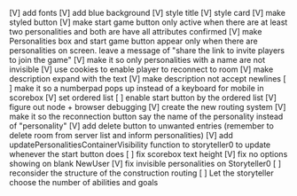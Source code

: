 [V] add fonts
[V] add blue background
[V] style title
[V] style card
[V] make styled button
[V] make start game button only active when there are at least
    two personalities and both are have all attributes confirmed
[V] make Personalities box and start game button appear only
    when there are personalities on screen. leave a message of
    "share the link to invite players to join the game"
[V] make it so only personalities with a name are not invisible
[V] use cookies to enable player to reconnect to room
[V] make description expand with the text
[V] make description not accept newlines
[ ] make it so a numberpad pops up instead of a keyboard for mobile
    in scorebox
[V] set ordered list
[ ] enable start button by the ordered list
[V] figure out node + browser debugging
[V] create the new routing system
[V] make it so the reconnection button say the name of the personality
    instead of "personality"
[V] add delete button to unwanted entries (remember to delete room 
    from server list and inform personalities)
[V] add updatePersonalitiesContainerVisibility function to storyteller0
    to update whenever the start button does
[ ] fix scorebox text height
[V] fix no options showing on blank NewUser
[V] fix invisible personalities on Storyteller0
[ ] reconsider the structure of the construction routing
[ ] Let the storyteller choose the number of abilities and goals
